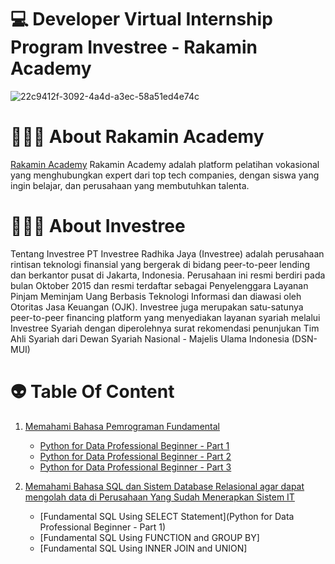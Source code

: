 # 💻 Developer Virtual Internship Program  Investree - Rakamin Academy

![22c9412f-3092-4a4d-a3ec-58a51ed4e74c](https://user-images.githubusercontent.com/38604611/159243122-dff2846d-a18c-490c-89e7-94b844198d0e.jpeg)

# 👨🏻‍💻 About Rakamin Academy
[Rakamin Academy](https://rakamin.com/)
Rakamin Academy adalah platform pelatihan vokasional yang menghubungkan expert dari top tech companies, dengan siswa yang ingin belajar, dan perusahaan yang membutuhkan talenta.


# 👨🏻‍💻 About Investree
Tentang Investree
PT Investree Radhika Jaya (Investree) adalah perusahaan rintisan teknologi finansial yang bergerak di bidang peer-to-peer lending dan berkantor pusat di Jakarta, Indonesia. Perusahaan ini resmi berdiri pada bulan Oktober 2015 dan resmi terdaftar sebagai Penyelenggara Layanan Pinjam Meminjam Uang Berbasis Teknologi Informasi dan diawasi oleh Otoritas Jasa Keuangan (OJK). Investree juga merupakan satu-satunya peer-to-peer financing platform yang menyediakan layanan syariah melalui Investree Syariah dengan diperolehnya surat rekomendasi penunjukan Tim Ahli Syariah dari Dewan Syariah Nasional - Majelis Ulama Indonesia (DSN-MUI)


# 👽 Table Of Content



1. [Memahami Bahasa Pemrograman Fundamental](#python-for-data-professional-beginner---part-1)
   - [Python for Data Professional Beginner - Part 1](#python-for-data-professional-beginner---part-1)
   - [Python for Data Professional Beginner - Part 2](#python-for-data-professional-beginner---part-2)
   - [Python for Data Professional Beginner - Part 3](#python-for-data-professional-beginner---part-3)
  
  
 2. [Memahami Bahasa SQL dan Sistem Database Relasional agar dapat mengolah data di Perusahaan Yang Sudah Menerapkan Sistem IT](https://academy.dqlab.id/main/track/67 )
     - [Fundamental SQL Using SELECT Statement](Python for Data Professional Beginner - Part 1)
     - [Fundamental SQL Using FUNCTION and GROUP BY]
     - [Fundamental SQL Using INNER JOIN and UNION]
   
